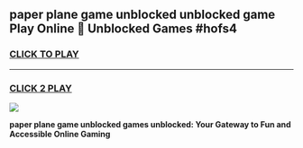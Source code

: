 
## paper plane game unblocked unblocked game Play Online 👋 Unblocked Games #hofs4
<h3>
<a href="https://premium.freeplayer.one?title=paper_plane_game_unblocked&ref=21F">CLICK TO PLAY</a></h3>
<hr>

<h3>
<a href="https://premium.freeplayer.one?title=paper_plane_game_unblocked&ref=21F">CLICK 2 PLAY</a>
  
</h3>

<a href="https://premium.freeplayer.one?title=paper_plane_game_unblocked&ref=21F/"><img src="https://clearcache.store/games.png"></a>


**paper plane game unblocked games unblocked: Your Gateway to Fun and Accessible Online Gaming**
